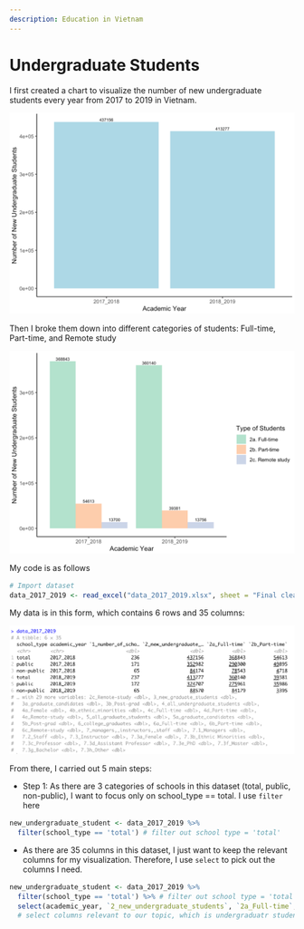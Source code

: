 ```yaml
---
description: Education in Vietnam
---
```


# Undergraduate Students

I first created a chart to visualize the number of new undergraduate students every year from 2017 to 2019 in Vietnam. 

![Total number of New Undergraduate Students from 2017 to 2019 in Vietnam](../.gitbook/assets/screen-shot-2021-07-31-at-11.51.26-am.png)

Then I broke them down into different categories of students: Full-time, Part-time, and Remote study

![](../.gitbook/assets/screen-shot-2021-07-31-at-12.04.09-pm.png)

My code is as follows

```r
# Import dataset
data_2017_2019 <- read_excel("data_2017_2019.xlsx", sheet = "Final clean data")
```

My data is in this form, which contains 6 rows and 35 columns: 

![](../.gitbook/assets/screen-shot-2021-07-31-at-5.01.54-pm.png)

From there, I carried out 5 main steps:

* Step 1: As there are 3 categories of schools in this dataset \(total, public, non-public\), I want to focus only on school\_type == total. I use `filter` here

```r
new_undergraduate_student <- data_2017_2019 %>% 
  filter(school_type == 'total') # filter out school type = 'total'
```

* As there are 35 columns in this dataset, I just want to keep the relevant columns for my visualization. Therefore, I use `select` to pick out the columns I need. 

```r
new_undergraduate_student <- data_2017_2019 %>% 
  filter(school_type == 'total') %>% # filter out school type = 'total'
  select(academic_year, `2_new_undergraduate_students`, `2a_Full-time`, `2b_Part-time`, `2c_Remote-study`) 
  # select columns relevant to our topic, which is undergraduatr student here
```



